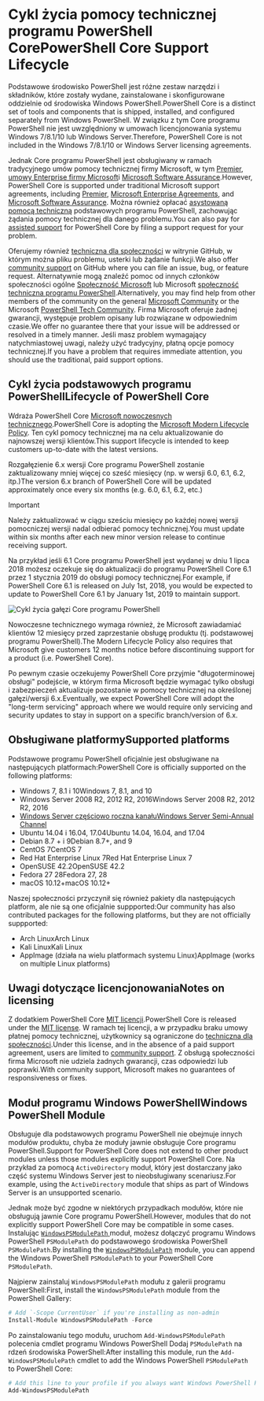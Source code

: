 # <a name="powershell-core-support-lifecycle"></a><span data-ttu-id="5716e-101">Cykl życia pomocy technicznej programu PowerShell Core</span><span class="sxs-lookup"><span data-stu-id="5716e-101">PowerShell Core Support Lifecycle</span></span>

<span data-ttu-id="5716e-102">Podstawowe środowisko PowerShell jest różne zestaw narzędzi i składników, które zostały wydane, zainstalowane i skonfigurowane oddzielnie od środowiska Windows PowerShell.</span><span class="sxs-lookup"><span data-stu-id="5716e-102">PowerShell Core is a distinct set of tools and components that is shipped, installed, and configured separately from Windows PowerShell.</span></span>
<span data-ttu-id="5716e-103">W związku z tym Core programu PowerShell nie jest uwzględniony w umowach licencjonowania systemu Windows 7/8.1/10 lub Windows Server.</span><span class="sxs-lookup"><span data-stu-id="5716e-103">Therefore, PowerShell Core is not included in the Windows 7/8.1/10 or Windows Server licensing agreements.</span></span>

<span data-ttu-id="5716e-104">Jednak Core programu PowerShell jest obsługiwany w ramach tradycyjnego umów pomocy technicznej firmy Microsoft, w tym [Premier][], [umowy Enterprise firmy Microsoft][enterprise-agreement]i [Microsoft Software Assurance][assurance].</span><span class="sxs-lookup"><span data-stu-id="5716e-104">However, PowerShell Core is supported under traditional Microsoft support agreements, including [Premier][], [Microsoft Enterprise Agreements][enterprise-agreement], and [Microsoft Software Assurance][assurance].</span></span>
<span data-ttu-id="5716e-105">Można również opłacać [asystowaną pomocą techniczną][] podstawowych programu PowerShell, zachowując żądania pomocy technicznej dla danego problemu.</span><span class="sxs-lookup"><span data-stu-id="5716e-105">You can also pay for [assisted support][] for PowerShell Core by filing a support request for your problem.</span></span>

<span data-ttu-id="5716e-106">Oferujemy również [techniczna dla społeczności][] w witrynie GitHub, w którym można pliku problemu, usterki lub żądanie funkcji.</span><span class="sxs-lookup"><span data-stu-id="5716e-106">We also offer [community support][] on GitHub where you can file an issue, bug, or feature request.</span></span>
<span data-ttu-id="5716e-107">Alternatywnie mogą znaleźć pomoc od innych członków społeczności ogólne [Społeczność Microsoft][] lub Microsoft [społeczność techniczna programu PowerShell][].</span><span class="sxs-lookup"><span data-stu-id="5716e-107">Alternatively, you may find help from other members of the community on the general [Microsoft Community][] or the Microsoft [PowerShell Tech Community][].</span></span>
<span data-ttu-id="5716e-108">Firma Microsoft oferuje żadnej gwarancji, występuje problem opisany lub rozwiązane w odpowiednim czasie.</span><span class="sxs-lookup"><span data-stu-id="5716e-108">We offer no guarantee there that your issue will be addressed or resolved in a timely manner.</span></span>
<span data-ttu-id="5716e-109">Jeśli masz problem wymagający natychmiastowej uwagi, należy użyć tradycyjny, płatną opcje pomocy technicznej.</span><span class="sxs-lookup"><span data-stu-id="5716e-109">If you have a problem that requires immediate attention, you should use the traditional, paid support options.</span></span>

## <a name="lifecycle-of-powershell-core"></a><span data-ttu-id="5716e-110">Cykl życia podstawowych programu PowerShell</span><span class="sxs-lookup"><span data-stu-id="5716e-110">Lifecycle of PowerShell Core</span></span>

<span data-ttu-id="5716e-111">Wdraża PowerShell Core [Microsoft nowoczesnych technicznego][modern].</span><span class="sxs-lookup"><span data-stu-id="5716e-111">PowerShell Core is adopting the [Microsoft Modern Lifecycle Policy][modern].</span></span>
<span data-ttu-id="5716e-112">Ten cykl pomocy technicznej ma na celu aktualizowanie do najnowszej wersji klientów.</span><span class="sxs-lookup"><span data-stu-id="5716e-112">This support lifecycle is intended to keep customers up-to-date with the latest versions.</span></span>

<span data-ttu-id="5716e-113">Rozgałęzienie 6.x wersji Core programu PowerShell zostanie zaktualizowany mniej więcej co sześć miesięcy (np. w wersji 6.0, 6.1, 6.2, itp.)</span><span class="sxs-lookup"><span data-stu-id="5716e-113">The version 6.x branch of PowerShell Core will be updated approximately once every six months (e.g. 6.0, 6.1, 6.2, etc.)</span></span>

> [!IMPORTANT]
> <span data-ttu-id="5716e-114">Należy zaktualizować w ciągu sześciu miesięcy po każdej nowej wersji pomocniczej wersji nadal odbierać pomocy technicznej.</span><span class="sxs-lookup"><span data-stu-id="5716e-114">You must update within six months after each new minor version release to continue receiving support.</span></span>

<span data-ttu-id="5716e-115">Na przykład jeśli 6.1 Core programu PowerShell jest wydanej w dniu 1 lipca 2018 możesz oczekuje się do aktualizacji do programu PowerShell Core 6.1 przez 1 stycznia 2019 do obsługi pomocy technicznej.</span><span class="sxs-lookup"><span data-stu-id="5716e-115">For example, if PowerShell Core 6.1 is released on July 1st, 2018, you would be expected to update to PowerShell Core 6.1 by January 1st, 2019 to maintain support.</span></span>

![Cykl życia gałęzi Core programu PowerShell][lifecycle-chart]

<span data-ttu-id="5716e-117">Nowoczesne technicznego wymaga również, że Microsoft zawiadamiać klientów 12 miesięcy przed zaprzestanie obsługę produktu (tj. podstawowej programu PowerShell).</span><span class="sxs-lookup"><span data-stu-id="5716e-117">The Modern Lifecycle Policy also requires that Microsoft give customers 12 months notice before discontinuing support for a product (i.e. PowerShell Core).</span></span>

<span data-ttu-id="5716e-118">Po pewnym czasie oczekujemy PowerShell Core przyjmie "długoterminowej obsługi" podejście, w którym firma Microsoft będzie wymagać tylko obsługi i zabezpieczeń aktualizuje pozostanie w pomocy technicznej na określonej gałęzi/wersji 6.x.</span><span class="sxs-lookup"><span data-stu-id="5716e-118">Eventually, we expect PowerShell Core will adopt the "long-term servicing" approach where we would require only servicing and security updates to stay in support on a specific branch/version of 6.x.</span></span>

## <a name="supported-platforms"></a><span data-ttu-id="5716e-119">Obsługiwane platformy</span><span class="sxs-lookup"><span data-stu-id="5716e-119">Supported platforms</span></span>

<span data-ttu-id="5716e-120">Podstawowe programu PowerShell oficjalnie jest obsługiwane na następujących platformach:</span><span class="sxs-lookup"><span data-stu-id="5716e-120">PowerShell Core is officially supported on the following platforms:</span></span>

* <span data-ttu-id="5716e-121">Windows 7, 8.1 i 10</span><span class="sxs-lookup"><span data-stu-id="5716e-121">Windows 7, 8.1, and 10</span></span>
* <span data-ttu-id="5716e-122">Windows Server 2008 R2, 2012 R2, 2016</span><span class="sxs-lookup"><span data-stu-id="5716e-122">Windows Server 2008 R2, 2012 R2, 2016</span></span>
* <span data-ttu-id="5716e-123">[Windows Server częściowo roczna kanału][semi-annual]</span><span class="sxs-lookup"><span data-stu-id="5716e-123">[Windows Server Semi-Annual Channel][semi-annual]</span></span>
* <span data-ttu-id="5716e-124">Ubuntu 14.04 i 16.04, 17.04</span><span class="sxs-lookup"><span data-stu-id="5716e-124">Ubuntu 14.04, 16.04, and 17.04</span></span>
* <span data-ttu-id="5716e-125">Debian 8.7 + i 9</span><span class="sxs-lookup"><span data-stu-id="5716e-125">Debian 8.7+, and 9</span></span>
* <span data-ttu-id="5716e-126">CentOS 7</span><span class="sxs-lookup"><span data-stu-id="5716e-126">CentOS 7</span></span>
* <span data-ttu-id="5716e-127">Red Hat Enterprise Linux 7</span><span class="sxs-lookup"><span data-stu-id="5716e-127">Red Hat Enterprise Linux 7</span></span>
* <span data-ttu-id="5716e-128">OpenSUSE 42.2</span><span class="sxs-lookup"><span data-stu-id="5716e-128">OpenSUSE 42.2</span></span>
* <span data-ttu-id="5716e-129">Fedora 27 28</span><span class="sxs-lookup"><span data-stu-id="5716e-129">Fedora 27, 28</span></span>
* <span data-ttu-id="5716e-130">macOS 10.12+</span><span class="sxs-lookup"><span data-stu-id="5716e-130">macOS 10.12+</span></span>

<span data-ttu-id="5716e-131">Naszej społeczności przyczynił się również pakiety dla następujących platform, ale nie są one oficjalnie suppported:</span><span class="sxs-lookup"><span data-stu-id="5716e-131">Our community has also contributed packages for the following platforms, but they are not officially suppported:</span></span>

* <span data-ttu-id="5716e-132">Arch Linux</span><span class="sxs-lookup"><span data-stu-id="5716e-132">Arch Linux</span></span>
* <span data-ttu-id="5716e-133">Kali Linux</span><span class="sxs-lookup"><span data-stu-id="5716e-133">Kali Linux</span></span>
* <span data-ttu-id="5716e-134">AppImage (działa na wielu platformach systemu Linux)</span><span class="sxs-lookup"><span data-stu-id="5716e-134">AppImage (works on multiple Linux platforms)</span></span>

## <a name="notes-on-licensing"></a><span data-ttu-id="5716e-135">Uwagi dotyczące licencjonowania</span><span class="sxs-lookup"><span data-stu-id="5716e-135">Notes on licensing</span></span>

<span data-ttu-id="5716e-136">Z dodatkiem PowerShell Core [MIT licencji][].</span><span class="sxs-lookup"><span data-stu-id="5716e-136">PowerShell Core is released under the [MIT license][].</span></span>
<span data-ttu-id="5716e-137">W ramach tej licencji, a w przypadku braku umowy płatnej pomocy technicznej, użytkownicy są ograniczone do [techniczna dla społeczności][].</span><span class="sxs-lookup"><span data-stu-id="5716e-137">Under this license, and in the absence of a paid support agreement, users are limited to [community support][].</span></span>
<span data-ttu-id="5716e-138">Z obsługą społeczności firma Microsoft nie udziela żadnych gwarancji, czas odpowiedzi lub poprawki.</span><span class="sxs-lookup"><span data-stu-id="5716e-138">With community support, Microsoft makes no guarantees of responsiveness or fixes.</span></span>

## <a name="windows-powershell-module"></a><span data-ttu-id="5716e-139">Moduł programu Windows PowerShell</span><span class="sxs-lookup"><span data-stu-id="5716e-139">Windows PowerShell Module</span></span>

<span data-ttu-id="5716e-140">Obsługuje dla podstawowych programu PowerShell nie obejmuje innych modułów produktu, chyba że moduły jawnie obsługuje Core programu PowerShell.</span><span class="sxs-lookup"><span data-stu-id="5716e-140">Support for PowerShell Core does not extend to other product modules unless those modules explicitly support PowerShell Core.</span></span>
<span data-ttu-id="5716e-141">Na przykład za pomocą `ActiveDirectory` moduł, który jest dostarczany jako część systemu Windows Server jest to nieobsługiwany scenariusz.</span><span class="sxs-lookup"><span data-stu-id="5716e-141">For example, using the `ActiveDirectory` module that ships as part of Windows Server is an unsupported scenario.</span></span>

<span data-ttu-id="5716e-142">Jednak może być zgodne w niektórych przypadkach modułów, które nie obsługują jawnie Core programu PowerShell.</span><span class="sxs-lookup"><span data-stu-id="5716e-142">However, modules that do not explicitly support PowerShell Core may be compatible in some cases.</span></span>
<span data-ttu-id="5716e-143">Instalując [ `WindowsPSModulePath` ][] moduł, możesz dołączyć programu Windows PowerShell `PSModulePath` do podstawowego środowiska PowerShell `PSModulePath`.</span><span class="sxs-lookup"><span data-stu-id="5716e-143">By installing the [`WindowsPSModulePath`][] module, you can append the Windows PowerShell `PSModulePath` to your PowerShell Core `PSModulePath`.</span></span>

<span data-ttu-id="5716e-144">Najpierw zainstaluj `WindowsPSModulePath` modułu z galerii programu PowerShell:</span><span class="sxs-lookup"><span data-stu-id="5716e-144">First, install the `WindowsPSModulePath` module from the PowerShell Gallery:</span></span>

```powershell
# Add `-Scope CurrentUser` if you're installing as non-admin
Install-Module WindowsPSModulePath -Force
```

<span data-ttu-id="5716e-145">Po zainstalowaniu tego modułu, uruchom `Add-WindowsPSModulePath` polecenia cmdlet programu Windows PowerShell Dodaj `PSModulePath` na rdzeń środowiska PowerShell:</span><span class="sxs-lookup"><span data-stu-id="5716e-145">After installing this module, run the `Add-WindowsPSModulePath` cmdlet to add the Windows PowerShell `PSModulePath` to PowerShell Core:</span></span>

```powershell
# Add this line to your profile if you always want Windows PowerShell PSModulePath
Add-WindowsPSModulePath
```

[Premier]: https://www.microsoft.com/en-us/microsoftservices/support.aspx
[enterprise-agreement]: https://www.microsoft.com/en-us/licensing/licensing-programs/enterprise.aspx
[assurance]: https://www.microsoft.com/en-us/licensing/licensing-programs/software-assurance-default.aspx
[techniczna dla społeczności]: https://github.com/powershell/powershell/issues
[community support]: https://github.com/powershell/powershell/issues
[Społeczność Microsoft]: https://answers.microsoft.com/
[Microsoft Community]: https://answers.microsoft.com/
[Społeczność techniczna programu PowerShell]: https://techcommunity.microsoft.com/t5/PowerShell/ct-p/WindowsPowerShell
[PowerShell Tech Community]: https://techcommunity.microsoft.com/t5/PowerShell/ct-p/WindowsPowerShell
[asystowaną pomocą techniczną]: https://support.microsoft.com/assistedsupportproducts
[assisted support]: https://support.microsoft.com/assistedsupportproducts
[modern]: https://support.microsoft.com/help/30881/modern-lifecycle-policy
[lifecycle-chart]: ./images/modern-lifecycle.png
[semi-annual]: https://docs.microsoft.com/windows-server/get-started/semi-annual-channel-overview
[MIT licencji]: https://github.com/PowerShell/PowerShell/blob/master/LICENSE.txt
[MIT license]: https://github.com/PowerShell/PowerShell/blob/master/LICENSE.txt
["WindowsPSModulePath"]: https://www.powershellgallery.com/packages/WindowsPSModulePath/
[`WindowsPSModulePath`]: https://www.powershellgallery.com/packages/WindowsPSModulePath/
